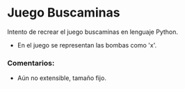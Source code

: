 # Juego Buscaminas
Intento de recrear el juego buscaminas en lenguaje Python.
- En el juego se representan las bombas como 'x'.

### Comentarios:
- Aún no extensible, tamaño fijo.
